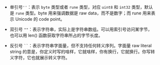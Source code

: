 
- 单引号`''`：表示 `byte` 类型或者 `rune` 类型，对应 `uint8` 和 `int32` 类型，默认是 `rune` 类型。byte 用来强调数据是 raw data，而不是数字；而  rune 用来表示 Unicode 的 code point。

- 双引号 `""`：表示字符串，实际上是字符串数组。可以用索引号访问某字节，也可以用 len() 函数获取字符串所占的字节长度。

- 反引号 ` `` `：表示字符串字面量，但不支持任何转义序列。字面量 raw literal string 的意是，你定义时写的啥样，它就啥样，你有换行，它就换行。你写转义字符，它也就展示转义字符。
